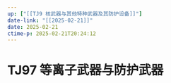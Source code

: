 ```yaml
---
up: ["[[TJ9 核武器与其他特种武器及其防护设备]]"]
date-link: "[[2025-02-21]]"
date: 2025-02-21
ctime-p: 2025-02-21T20:24:12
---
```


# TJ97 等离子武器与防护武器
